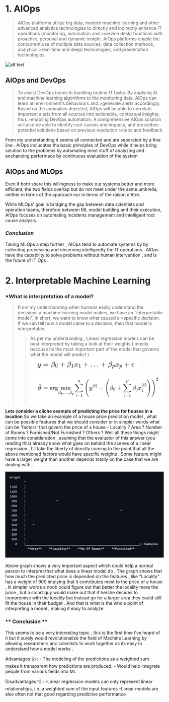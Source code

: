 # 1. AIOps

>AIOps platforms utilize big data, modern machine learning and other advanced analytics technologies to directly and indirectly enhance IT operations (monitoring, automation and >service desk) functions with proactive, personal and dynamic insight. AIOps platforms enable the concurrent use of multiple data sources, data collection methods, analytical >real-time and deep) technologies, and presentation technologies.

![alt text](https://miro.medium.com/max/875/1*1YH2OKMmG9TP5hNZYi_G-Q.png)

## AIOps and DevOps
>To assist DevOps teams in handling routine IT tasks. By applying AI and machine learning algorithms to the monitoring data, AIOps can learn an environment’s behaviours and >generate alerts accordingly. Based on the anomalies detected, AIOps will be able to correlate important alerts from all sources into actionable, contextual insights, thus >enabling DevOps automation. A comprehensive AIOps solution will also be able to identify root causes and impacts, and prescribes potential solutions based on previous resolution >steps and feedback.

From my understanding it seems all connected and are seperated by a fine line . AIOps inclucates the basic principles of DevOps while it helps bring solution to the problems by automating most stuff of analyzing and enchancing performace by continuous evaluation of the system

## AIOps and MLOps
Even if both share this willingness to make our systems better and more efficient, the two fields overlap but do not meet under the same umbrella, neither in terms of the approach nor in terms of the raison d'être.

While MLOps' goal is bridging the gap between data scientists and operation teams, therefore between ML model building and their execution, AIOps focuses on automating incidents management and intelligent root cause analysis.

### *Conclusion*
Taking MLOps a step further , AIOps tend to automate systems by by collecting processing and observing intelligently the IT operations . AIOps have the capability to solve problems without human intervention , and is the future of IT Ops .



# 2. Interpretable Machine Learning

### *What is interpretation of a model?
>From my understanding when humans easily understand the decisions a machine learning model makes, we have an “interpretable model”. In short, we want to know what caused a >specific decision. If we can tell how a model came to a decision, then that model is interpretable.
>> As per my understanding , Linear regression models can be best interpreted by taking a look at their weights ( mostly because its the most important part of the model that governs what the model will predict )
>> ![](images/eq.png)<br>
>> ![](images/eq2.png)



**Lets consider a cliche  example of predicting the price for houses in a location**
So we take an example of a house price prediction model , what can be possible features that we should consider or in simpler words what can be 'factors' that govern the price of a house - Locality ? Area ? Number of Rooms ? Furnished/Not Furnished ? Others ?
Well all these things might come into consideration , asuming that the evaluator of this answer (you reading this) already know what goes on behind the scenes of a linear regression , I'll take the liberty of directly coming to the point that all the above mentioned factors would have specific weights . Some feature might have a larger weight than another depends totally on the case that we are dealing with .


![alt text](images/graph.png)

                        
                        
                        
                        
<p> Above graph shows a very important aspect which could help a normal person to interpret that what does a linear model do . The graph shows that how much the predicted price is depended on the features , like "Locality" has a weight of 900 implying that it contributes most to the price of a house , in simpler words a noob could figure out that better the locality more the price , but a smart guy would make out that if he/she decides to compromise with the locality but instead go for a larger area they could still fit the house in their budget . And that is what is the whole point of interpreting a model , making it easy to analyze </p>

### ** Conclusion **
This seems to be a very interesting topic , this is the first time i've heard of it but it surely would revolutionalize the field of Machine Learning by allowing researchers anc scientists to work together as its easy to understand how a model works . 

   Advantages 👍 : - The modeling of the predictions as a weighted sum makes it transparent how predictions are produced.
                   - Would help integrete people from various fields into ML
                  
   Disadvantages 👎 : -Linear regression models can only represent linear relationships, i.e. a weighted sum of the input features
                      -Linear models are also often not that good regarding predictive performance
                      
